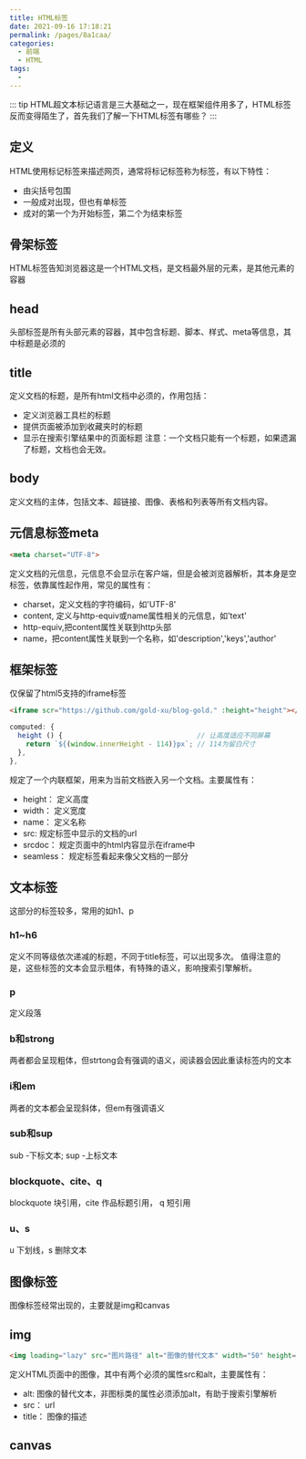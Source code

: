 ```yaml
---
title: HTML标签
date: 2021-09-16 17:18:21
permalink: /pages/8a1caa/
categories:
  - 前端
  - HTML
tags:
  - 
---
```

::: tip
HTML超文本标记语言是三大基础之一，现在框架组件用多了，HTML标签反而变得陌生了，首先我们了解一下HTML标签有哪些？
:::

## 定义
HTML使用标记标签来描述网页，通常将标记标签称为标签，有以下特性：
* 由尖括号包围
* 一般成对出现，但也有单标签
* 成对的第一个为开始标签，第二个为结束标签

## 骨架标签
HTML标签告知浏览器这是一个HTML文档，是文档最外层的元素，是其他元素的容器

## head
头部标签是所有头部元素的容器，其中包含标题、脚本、样式、meta等信息，其中标题是必须的

## title
定义文档的标题，是所有html文档中必须的，作用包括：
* 定义浏览器工具栏的标题
* 提供页面被添加到收藏夹时的标题
* 显示在搜索引擎结果中的页面标题
注意：一个文档只能有一个标题，如果遗漏了标题，文档也会无效。

## body
定义文档的主体，包括文本、超链接、图像、表格和列表等所有文档内容。

## 元信息标签meta
```html
<meta charset="UTF-8">
```
定义文档的元信息，元信息不会显示在客户端，但是会被浏览器解析，其本身是空标签，依靠属性起作用，常见的属性有：
* charset，定义文档的字符编码，如'UTF-8'
* content, 定义与http-equiv或name属性相关的元信息，如'text'
* http-equiv,把content属性关联到http头部
* name，把content属性关联到一个名称，如'description','keys','author'

## 框架标签
仅保留了html5支持的iframe标签
```html
<iframe scr="https://github.com/gold-xu/blog-gold." :height="height"></iframe>
```
```js
computed: {
  height () {                                 // 让高度适应不同屏幕
    return `${(window.innerHeight - 114)}px`; // 114为留白尺寸
  },
},
```
规定了一个内联框架，用来为当前文档嵌入另一个文档。主要属性有：
* height： 定义高度
* width： 定义宽度
* name： 定义名称
* src: 规定标签中显示的文档的url
* srcdoc： 规定页面中的html内容显示在iframe中
* seamless： 规定标签看起来像父文档的一部分

## 文本标签
这部分的标签较多，常用的如h1、p
### h1~h6
定义不同等级依次递减的标题，不同于title标签，可以出现多次。
值得注意的是，这些标签的文本会显示粗体，有特殊的语义，影响搜索引擎解析。
### p
定义段落
### b和strong
两者都会呈现粗体，但strtong会有强调的语义，阅读器会因此重读标签内的文本
### i和em
两者的文本都会呈现斜体，但em有强调语义
### sub和sup
sub -下标文本; sup -上标文本
### blockquote、cite、q
blockquote 块引用，cite 作品标题引用， q 短引用
### u、s
u 下划线，s 删除文本

## 图像标签
图像标签经常出现的，主要就是img和canvas

## img
```html
<img loading="lazy" src="图片路径" alt="图像的替代文本" width="50" height="30">
```
定义HTML页面中的图像，其中有两个必须的属性src和alt，主要属性有：
* alt: 图像的替代文本，非图标类的属性必须添加alt，有助于搜索引擎解析
* src： url
* title： 图像的描述

## canvas

